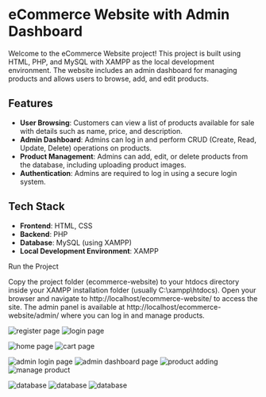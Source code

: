 # eCommerce Website with Admin Dashboard

Welcome to the eCommerce Website project! This project is built using HTML, PHP, and MySQL with XAMPP as the local development environment. The website includes an admin dashboard for managing products and allows users to browse, add, and edit products.

## Features

- **User Browsing**: Customers can view a list of products available for sale with details such as name, price, and description.
- **Admin Dashboard**: Admins can log in and perform CRUD (Create, Read, Update, Delete) operations on products.
- **Product Management**: Admins can add, edit, or delete products from the database, including uploading product images.
- **Authentication**: Admins are required to log in using a secure login system.

## Tech Stack

- **Frontend**: HTML, CSS
- **Backend**: PHP
- **Database**: MySQL (using XAMPP)
- **Local Development Environment**: XAMPP

Run the Project

Copy the project folder (ecommerce-website) to your htdocs directory inside your XAMPP installation folder (usually C:\xampp\htdocs\).
Open your browser and navigate to http://localhost/ecommerce-website/ to access the site.
The admin panel is available at http://localhost/ecommerce-website/admin/ where you can log in and manage products.

![register page](./screenshot/register.png)
![login page](./login.png)

![home page](./screenshot/home.png)
![cart page](./screenshot/Cart.png)

![admin login page](./screenshot/Admin.png)
![admin dashboard page](./screenshot/admindashboard.png)
![ product adding](./screenshot/productadd.png)
![manage product](./screenshot/manageproduct.png)

![database](./screenshot/DB.png)
![database](./screenshot/DB1.png)
![database](./screenshot/DB-.png)

